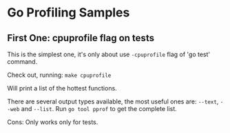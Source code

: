 # Go Profiling Samples

## First One: cpuprofile flag on tests 

This is the simplest one, it's only about use `-cpuprofile` flag of 'go test' command.

Check out, running: `make cpuprofile`

Will print a list of the hottest functions.

There are several output types available, the most useful ones are: `--text`, `--web` and `--list`. Run `go tool pprof` to get the complete list.

Cons: Only works only for tests.
